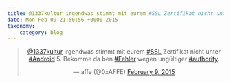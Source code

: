 ```yaml
---
title: @1337kultur irgendwas stimmt mit eurem #SSL Zertifikat nicht unter #Android 5. Bekomme da ben #Fehler wegen ungültiger #authority.
date: Mon Feb 09 21:50:56 +0000 2015
taxonomy:
    category: blog
---
```

<blockquote class="twitter-tweet" align="center" width="350"><p lang="de" dir="ltr"><a href="https://twitter.com/1337kultur">@1337kultur</a> irgendwas stimmt mit eurem <a href="https://twitter.com/hashtag/SSL?src=hash">#SSL</a> Zertifikat nicht unter <a href="https://twitter.com/hashtag/Android?src=hash">#Android</a> 5. Bekomme da ben <a href="https://twitter.com/hashtag/Fehler?src=hash">#Fehler</a> wegen ungültiger <a href="https://twitter.com/hashtag/authority?src=hash">#authority</a>.</p>&mdash; affe (@0xAFFE) <a href="https://twitter.com/0xAFFE/status/564904306852519936">February 9, 2015</a></blockquote>
